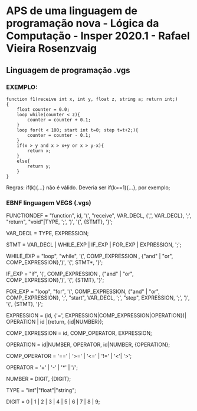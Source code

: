 # APS de uma linguagem de programação nova - Lógica da Computação - Insper 2020.1 - Rafael Vieira Rosenzvaig

## Linguagem de programação .vgs

### EXEMPLO:
```
function f1(receive int x, int y, float z, string a; return int;)
{
	float counter = 0.0;
	loop while(counter < z){
		counter = counter + 0.1;
	}
	loop for(t < 100; start int t=0; step t=t+2;){
		counter = counter - 0.1;
	}
	if(x > y and x > x+y or x > y-x){
		return x;
	}
	else{
		return y;
	}
}
```
Regras:
if(k){…} não é válido. Deveria ser if(k==1){…}, por exemplo;

### EBNF linguagem VEGS (.vgs)

FUNCTIONDEF = "function", id, '(', "receive", VAR_DECL, {',', VAR_DECL}, ';', "return", "void"|TYPE, ';', ')', '{', {STMT}, '}';

VAR_DECL = TYPE, EXPRESSION;

STMT = VAR_DECL | WHILE_EXP | IF_EXP | FOR_EXP | EXPRESSION, ';';

WHILE_EXP = "loop", "while", '(', COMP_EXPRESSION , {"and" | "or", COMP_EXPRESSION},')', '{', STMT*, '}';

IF_EXP = "if", '(', COMP_EXPRESSION , {"and" | "or", COMP_EXPRESSION},')', '{', {STMT}, '}';

FOR_EXP = "loop", "for", '(', COMP_EXPRESSION, {"and" | "or", COMP_EXPRESSION}, ';', "start", VAR_DECL, ';', "step", EXPRESSION, ';', ')', '{', {STMT}, '}';

EXPRESSION = (id, {'=', EXPRESSION|COMP_EXPRESSION|OPERATION})| OPERATION | id |(return, {id|NUMBER});

COMP_EXPRESSION = id, COMP_OPERATOR, EXPRESSION;

OPERATION = id|NUMBER, OPERATOR, id|NUMBER, {OPERATION};

COMP_OPERATOR = '==' | '>=' | '<=' | '!=' | '<'| '>';

OPERATOR = '+' | '-' | '*' | '/';

NUMBER = DIGIT, {DIGIT};

TYPE = "int"|"float"|"string";

DIGIT = 0 | 1 | 2 | 3 | 4 | 5 | 6 | 7 | 8 | 9;
